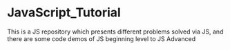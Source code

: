# JavaScript_Tutorial
This is a JS repository which presents different problems solved via JS, and there are some code demos of JS beginning level to JS Advanced
